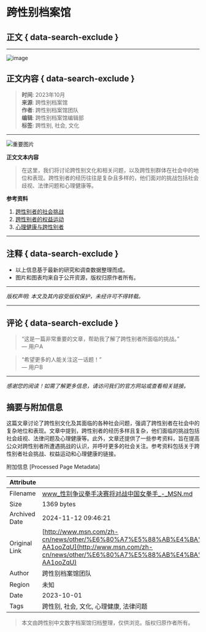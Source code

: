 # 跨性别档案馆

## 正文 { data-search-exclude }


---

![image](https://ad-delivery.net/px.gif?ch=2)

## 正文内容 { data-search-exclude }

> **时间**: 2023年10月  
> **来源**: 跨性别档案馆  
> **作者**: 跨性别档案馆团队  
> **编辑**: 跨性别档案馆编辑部  
> **标签**: 跨性别, 社会, 文化

---

![重要图片](https://example.com/image.jpg)

**正文文本内容**

> 在这里，我们将讨论跨性别文化和相关问题，以及跨性别群体在社会中的地位和表现。跨性别者的经历往往是复杂且多样的，他们面对的挑战包括社会歧视、法律问题和心理健康等。

**参考资料**

1. [跨性别者的社会挑战](https://example.com/challenges)
2. [跨性别者的权益运动](https://example.com/movement)
3. [心理健康与跨性别者](https://example.com/mentalhealth)

---

## 注释 { data-search-exclude }

- 以上信息基于最新的研究和调查数据整理而成。
- 图片和图表均来自于公开资源，版权归原作者所有。

---

*版权声明: 本文及其内容受版权保护，未经许可不得转载。* 

---

## 评论 { data-search-exclude }

> “这是一篇非常重要的文章，帮助我了解了跨性别者所面临的挑战。”  
> — 用户A  

> “希望更多的人能关注这一话题！”  
> — 用户B  

--- 

*感谢您的阅读！如需了解更多信息，请访问我们的官方网站或查看相关链接。*

## 摘要与附加信息

<!-- tcd_abstract -->
这篇文章讨论了跨性别文化及其面临的各种社会问题，强调了跨性别者在社会中的复杂地位和表现。文章中提到，跨性别者的经历多样且复杂，他们面临的挑战包括社会歧视、法律问题及心理健康等。此外，文章还提供了一些参考资料，旨在提高公众对跨性别者所遭遇挑战的认识，并呼吁更多的社会关注。参考资料包括关于跨性别者社会挑战、权益运动和心理健康的链接。
<!-- tcd_abstract_end -->

附加信息 [Processed Page Metadata]

| Attribute       | Value                                  |
|-----------------|----------------------------------------|
| Filename        | www_性别争议拳手决赛将对战中国女拳手_-_MSN.md                             |
| Size            | 1369 bytes                           |
| Archived Date   | 2024-11-12 09:46:21                             |
| Original Link   | [http://www.msn.com/zh-cn/news/other/%E6%80%A7%E5%88%AB%E4%BA%89%E8%AE%AE%E6%8B%B3%E6%89%8B%E5%86%B3%E8%B5%9B%E5%B0%86%E5%AF%B9%E6%88%98%E4%B8%AD%E5%9B%BD%E5%A5%B3%E6%8B%B3%E6%89%8B/ar-AA1ooZqU](http://www.msn.com/zh-cn/news/other/%E6%80%A7%E5%88%AB%E4%BA%89%E8%AE%AE%E6%8B%B3%E6%89%8B%E5%86%B3%E8%B5%9B%E5%B0%86%E5%AF%B9%E6%88%98%E4%B8%AD%E5%9B%BD%E5%A5%B3%E6%8B%B3%E6%89%8B/ar-AA1ooZqU)                       |
| Author          | 跨性别档案馆团队                               |
| Region          | 未知                               |
| Date            | 2023-10-01                                 |
| Tags            | 跨性别, 社会, 文化, 心理健康, 法律问题                                 |
>
> 本文由跨性别中文数字档案馆归档整理，仅供浏览。版权归原作者所有。
>